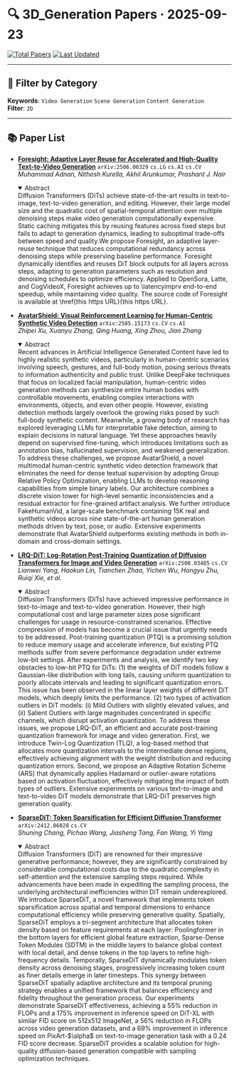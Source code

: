 # 🔍 3D_Generation Papers · 2025-09-23

[![Total Papers](https://img.shields.io/badge/Papers-4-2688EB)]()
[![Last Updated](https://img.shields.io/badge/dynamic/json?url=https://api.github.com/repos/tavish9/awesome-daily-AI-arxiv/commits/main&query=%24.commit.author.date&label=updated&color=orange)]()

---

## 📌 Filter by Category
**Keywords**: `Video Generation` `Scene Generation` `Content Generation`  
**Filter**: `2D`

---

## 📚 Paper List

- **[Foresight: Adaptive Layer Reuse for Accelerated and High-Quality Text-to-Video Generation](https://arxiv.org/abs/2506.00329)**  `arXiv:2506.00329`  `cs.LG` `cs.AI` `cs.CV`  
  _Muhammad Adnan, Nithesh Kurella, Akhil Arunkumar, Prashant J. Nair_
  <details open><summary>Abstract</summary>
  Diffusion Transformers (DiTs) achieve state-of-the-art results in text-to-image, text-to-video generation, and editing. However, their large model size and the quadratic cost of spatial-temporal attention over multiple denoising steps make video generation computationally expensive. Static caching mitigates this by reusing features across fixed steps but fails to adapt to generation dynamics, leading to suboptimal trade-offs between speed and quality.We propose Foresight, an adaptive layer-reuse technique that reduces computational redundancy across denoising steps while preserving baseline performance. Foresight dynamically identifies and reuses DiT block outputs for all layers across steps, adapting to generation parameters such as resolution and denoising schedules to optimize efficiency. Applied to OpenSora, Latte, and CogVideoX, Foresight achieves up to \latencyimprv end-to-end speedup, while maintaining video quality. The source code of Foresight is available at \href{this https URL}{this https URL}.
  </details>

- **[AvatarShield: Visual Reinforcement Learning for Human-Centric Synthetic Video Detection](https://arxiv.org/abs/2505.15173)**  `arXiv:2505.15173`  `cs.CV` `cs.AI`  
  _Zhipei Xu, Xuanyu Zhang, Qing Huang, Xing Zhou, Jian Zhang_
  <details open><summary>Abstract</summary>
  Recent advances in Artificial Intelligence Generated Content have led to highly realistic synthetic videos, particularly in human-centric scenarios involving speech, gestures, and full-body motion, posing serious threats to information authenticity and public trust. Unlike DeepFake techniques that focus on localized facial manipulation, human-centric video generation methods can synthesize entire human bodies with controllable movements, enabling complex interactions with environments, objects, and even other people. However, existing detection methods largely overlook the growing risks posed by such full-body synthetic content. Meanwhile, a growing body of research has explored leveraging LLMs for interpretable fake detection, aiming to explain decisions in natural language. Yet these approaches heavily depend on supervised fine-tuning, which introduces limitations such as annotation bias, hallucinated supervision, and weakened generalization. To address these challenges, we propose AvatarShield, a novel multimodal human-centric synthetic video detection framework that eliminates the need for dense textual supervision by adopting Group Relative Policy Optimization, enabling LLMs to develop reasoning capabilities from simple binary labels. Our architecture combines a discrete vision tower for high-level semantic inconsistencies and a residual extractor for fine-grained artifact analysis. We further introduce FakeHumanVid, a large-scale benchmark containing 15K real and synthetic videos across nine state-of-the-art human generation methods driven by text, pose, or audio. Extensive experiments demonstrate that AvatarShield outperforms existing methods in both in-domain and cross-domain settings.
  </details>

- **[LRQ-DiT: Log-Rotation Post-Training Quantization of Diffusion Transformers for Image and Video Generation](https://arxiv.org/abs/2508.03485)**  `arXiv:2508.03485`  `cs.CV`  
  _Lianwei Yang, Haokun Lin, Tianchen Zhao, Yichen Wu, Hongyu Zhu, Ruiqi Xie, et al._
  <details open><summary>Abstract</summary>
  Diffusion Transformers (DiTs) have achieved impressive performance in text-to-image and text-to-video generation. However, their high computational cost and large parameter sizes pose significant challenges for usage in resource-constrained scenarios. Effective compression of models has become a crucial issue that urgently needs to be addressed. Post-training quantization (PTQ) is a promising solution to reduce memory usage and accelerate inference, but existing PTQ methods suffer from severe performance degradation under extreme low-bit settings. After experiments and analysis, we identify two key obstacles to low-bit PTQ for DiTs: (1) the weights of DiT models follow a Gaussian-like distribution with long tails, causing uniform quantization to poorly allocate intervals and leading to significant quantization errors. This issue has been observed in the linear layer weights of different DiT models, which deeply limits the performance. (2) two types of activation outliers in DiT models: (i) Mild Outliers with slightly elevated values, and (ii) Salient Outliers with large magnitudes concentrated in specific channels, which disrupt activation quantization. To address these issues, we propose LRQ-DiT, an efficient and accurate post-training quantization framework for image and video generation. First, we introduce Twin-Log Quantization (TLQ), a log-based method that allocates more quantization intervals to the intermediate dense regions, effectively achieving alignment with the weight distribution and reducing quantization errors. Second, we propose an Adaptive Rotation Scheme (ARS) that dynamically applies Hadamard or outlier-aware rotations based on activation fluctuation, effectively mitigating the impact of both types of outliers. Extensive experiments on various text-to-image and text-to-video DiT models demonstrate that LRQ-DiT preserves high generation quality.
  </details>

- **[SparseDiT: Token Sparsification for Efficient Diffusion Transformer](https://arxiv.org/abs/2412.06028)**  `arXiv:2412.06028`  `cs.CV`  
  _Shuning Chang, Pichao Wang, Jiasheng Tang, Fan Wang, Yi Yang_
  <details open><summary>Abstract</summary>
  Diffusion Transformers (DiT) are renowned for their impressive generative performance; however, they are significantly constrained by considerable computational costs due to the quadratic complexity in self-attention and the extensive sampling steps required. While advancements have been made in expediting the sampling process, the underlying architectural inefficiencies within DiT remain underexplored. We introduce SparseDiT, a novel framework that implements token sparsification across spatial and temporal dimensions to enhance computational efficiency while preserving generative quality. Spatially, SparseDiT employs a tri-segment architecture that allocates token density based on feature requirements at each layer: Poolingformer in the bottom layers for efficient global feature extraction, Sparse-Dense Token Modules (SDTM) in the middle layers to balance global context with local detail, and dense tokens in the top layers to refine high-frequency details. Temporally, SparseDiT dynamically modulates token density across denoising stages, progressively increasing token count as finer details emerge in later timesteps. This synergy between SparseDiT spatially adaptive architecture and its temporal pruning strategy enables a unified framework that balances efficiency and fidelity throughout the generation process. Our experiments demonstrate SparseDiT effectiveness, achieving a 55% reduction in FLOPs and a 175% improvement in inference speed on DiT-XL with similar FID score on 512x512 ImageNet, a 56% reduction in FLOPs across video generation datasets, and a 69% improvement in inference speed on PixArt-$\alpha$ on text-to-image generation task with a 0.24 FID score decrease. SparseDiT provides a scalable solution for high-quality diffusion-based generation compatible with sampling optimization techniques.
  </details>
